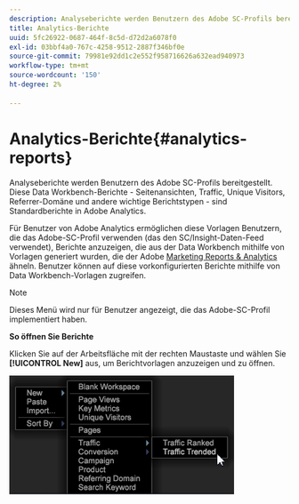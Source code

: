 ```yaml
---
description: Analyseberichte werden Benutzern des Adobe SC-Profils bereitgestellt. Diese Data Workbench-Berichte - Seitenansichten, Traffic, Unique Visitors, Referrer-Domäne und andere wichtige Berichtstypen - sind Standardberichte in Adobe Analytics.
title: Analytics-Berichte
uuid: 5fc26922-0687-464f-8c5d-d72d2a6078f0
exl-id: 03bbf4a0-767c-4258-9512-2887f346bf0e
source-git-commit: 79981e92dd1c2e552f958716626a632ead940973
workflow-type: tm+mt
source-wordcount: '150'
ht-degree: 2%

---
```


# Analytics-Berichte{#analytics-reports}

Analyseberichte werden Benutzern des Adobe SC-Profils bereitgestellt. Diese Data Workbench-Berichte - Seitenansichten, Traffic, Unique Visitors, Referrer-Domäne und andere wichtige Berichtstypen - sind Standardberichte in Adobe Analytics.

Für Benutzer von Adobe Analytics ermöglichen diese Vorlagen Benutzern, die das Adobe-SC-Profil verwenden (das den SC/Insight-Daten-Feed verwendet), Berichte anzuzeigen, die aus der Data Workbench mithilfe von Vorlagen generiert wurden, die der Adobe [Marketing Reports &amp; Analytics](https://www.adobe.com/solutions/digital-analytics/marketing-reports-analytics.html?promoid=KAUCM) ähneln. Benutzer können auf diese vorkonfigurierten Berichte mithilfe von Data Workbench-Vorlagen zugreifen.

>[!NOTE]
>
>Dieses Menü wird nur für Benutzer angezeigt, die das Adobe-SC-Profil implementiert haben.

**So öffnen Sie Berichte**

Klicken Sie auf der Arbeitsfläche mit der rechten Maustaste und wählen Sie **[!UICONTROL New]** aus, um Berichtvorlagen anzuzeigen und zu öffnen.

![](assets/template_reports.png)

